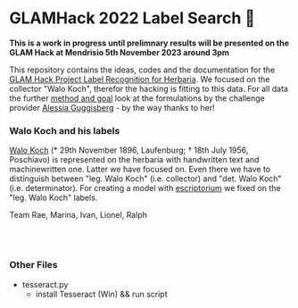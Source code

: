 # GLAMHack 2022 Label Search 🌿

**This is a work in progress until 
prelimnary results will be presented on the GLAM Hack at Mendrisio 5th November 2023 around 3pm**

This repository contains the ideas, codes and the documentation for the [GLAM Hack Project Label Recognition for Herbaria](https://hack.glam.opendata.ch/project/136). We focused on the collector "Walo Koch", therefor the hacking is fitting to this data.
For all data the further [method and goal](https://hack.glam.opendata.ch/project/123) look at the formulations by the challenge provider 
[Alessia Guggisberg](https://hack.glam.opendata.ch/user/AlessiaGuggisberg) - by the way thanks to her!

### Walo Koch and his labels
[Walo Koch](https://hls-dhs-dss.ch/fr/articles/031483/2006-08-14/
) (* 29th November 1896, Laufenburg; † 18th July 1956, Poschiavo) is represented on the herbaria with handwritten
text and machinewritten one. Latter we have focused on.
Even there we have to distinguish between "leg. Walo Koch" (i.e. collector) and "det. Walo Koch" (i.e. determinator).
For creating a model with [escriptorium](https://gitlab.com/scripta/escriptorium) we fixed on the "leg. Walo Koch" labels.


Team
Rae, Marina, Ivan, Lionel, Ralph

<br> <br>

### Other Files

* tesseract.py 
  * install Tesseract (Win) && run script
